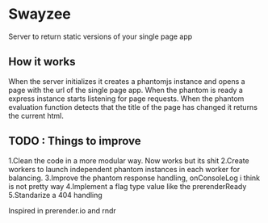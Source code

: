 # Swayzee
Server to return static versions of your single page app

## How it works
When the server initializes it creates a phantomjs instance and opens a page with the url of the single page app. When the phantom is ready a express instance starts listening for page requests. When the phantom evaluation function detects that the title of the page has changed it returns the current html.

## TODO : Things to improve
1.Clean the code in a more modular way. Now works but its shit
2.Create workers to launch independent phantom instances in each worker for balancing.
3.Improve the phantom response handling, onConsoleLog i think is not pretty way
4.Implement a flag type value like the prerenderReady
5.Standarize a 404 handling


Inspired in prerender.io and rndr

